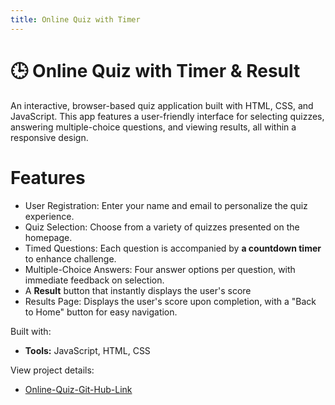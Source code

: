 ```yaml
---
title: Online Quiz with Timer
---
```


# 🕒 Online Quiz with Timer & Result

An interactive, browser-based quiz application built with HTML, CSS, and JavaScript. This app features a user-friendly interface for selecting quizzes, answering multiple-choice questions, and viewing results, all within a responsive design.

# Features


- User Registration: Enter your name and email to personalize the quiz experience.
- Quiz Selection: Choose from a variety of quizzes presented on the homepage.
- Timed Questions: Each question is accompanied by **a countdown timer** to enhance challenge.
- Multiple-Choice Answers: Four answer options per question, with immediate feedback on selection.
- A **Result** button that instantly displays the user's score
- Results Page: Displays the user's score upon completion, with a "Back to Home" button for easy navigation.



Built with:
- **Tools:** JavaScript, HTML, CSS

View project details:
- [Online-Quiz-Git-Hub-Link](https://github.com/zahrashefa318/Quiz)



